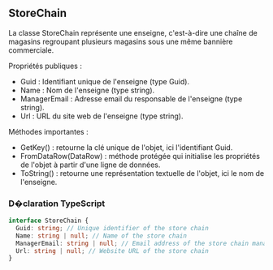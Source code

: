 ﻿## StoreChain

La classe StoreChain représente une enseigne, c'est-à-dire une chaîne de magasins regroupant plusieurs magasins sous une même bannière commerciale.

Propriétés publiques :
- Guid : Identifiant unique de l'enseigne (type Guid).
- Name : Nom de l'enseigne (type string).
- ManagerEmail : Adresse email du responsable de l'enseigne (type string).
- Url : URL du site web de l'enseigne (type string).

Méthodes importantes :
- GetKey() : retourne la clé unique de l'objet, ici l'identifiant Guid.
- FromDataRow(DataRow) : méthode protégée qui initialise les propriétés de l'objet à partir d'une ligne de données.
- ToString() : retourne une représentation textuelle de l'objet, ici le nom de l'enseigne.

### D�claration TypeScript
```typescript
interface StoreChain {
  Guid: string; // Unique identifier of the store chain
  Name: string | null; // Name of the store chain
  ManagerEmail: string | null; // Email address of the store chain manager
  Url: string | null; // Website URL of the store chain
}
```